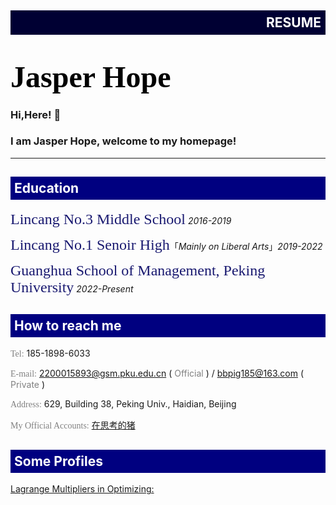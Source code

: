 <div style="background-color: #000033;width: 100%;">
	<h2 style="color: white;text-align: right;padding: 7px;">RESUME</h2>
</div>

# <font color="black" size=10 face="calibri">Jasper Hope</font>
### Hi,Here! 🥰
### I am Jasper Hope, welcome to my homepage!
  ---
<div style="background-color: #000080;width: 100%;">
	<h2 style="color: white;text-align: left;padding: 6px;">Education</h2>
</div>

  <font color="midnightblue" size=5 face="calibri">Lincang No.3 Middle School</font> *2016-2019*
  
  <font color="midnightblue" size=5 face="calibri">Lincang No.1 Senoir High</font>「*Mainly on Liberal Arts*」*2019-2022*
  
  <font color="midnightblue" size=5 face="calibri">Guanghua School of Management, Peking University</font> *2022-Present*
  
<div style="background-color: #000080;width: 100%;">
	<h2 style="color: white;text-align: left;padding: 6px;">How to reach me</h2>
</div>

  <font color="gray" face="calibri">Tel:</font> 185-1898-6033
  
  <font color="gray" face="calibri">E-mail:</font> 2200015893@gsm.pku.edu.cn ( <font color="gray">Official</font> ) / bbpig185@163.com ( <font color="gray">Private</font> )
  
  <font color="gray" face="calibri">Address:</font> 629, Building 38, Peking Univ., Haidian, Beijing

  <font color="gray" face="calibri">My Official Accounts:</font> [在思考的猪](https://mp.weixin.qq.com/s/Vh5_pRwz_MplRXsA1rHOHA)

<div style="background-color: #000080;width: 100%;">
	<h2 style="color: white;text-align: left;padding: 6px;">Some Profiles</h2>
</div>

<a href="">Lagrange Multipliers in Optimizing:</a>
